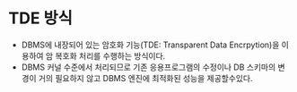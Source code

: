 # TDE 방식
* DBMS에 내장되어 있는 암호화 기능(TDE: Transparent Data Encrpytion)을 이용하여 암 복호화 처리를 수행하는 방식이다.
* DBMS 커널 수준에서 처리되므로 기존 응용프로그램의 수정이나 DB 스키마의 변경이 거의 필요하지 않고 DBMS 엔진에 최적화된 성능을 제공할수있다. 